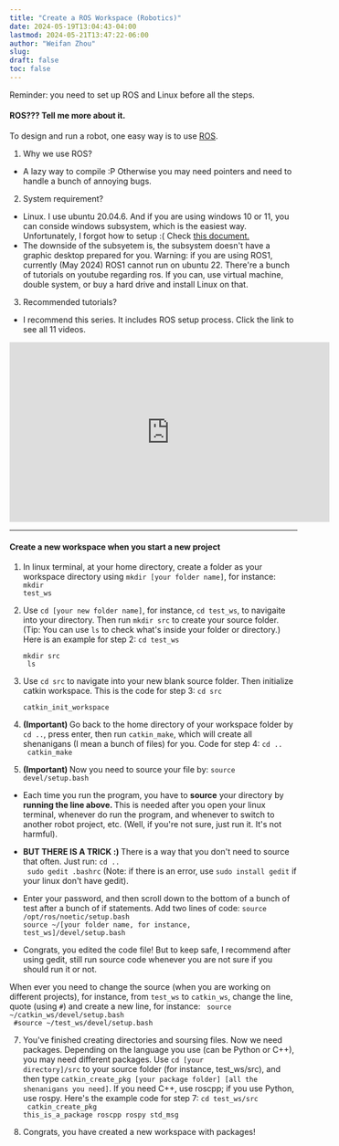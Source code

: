 ```yaml
---
title: "Create a ROS Workspace (Robotics)"
date: 2024-05-19T13:04:43-04:00
lastmod: 2024-05-21T13:47:22-06:00
author: "Weifan Zhou"
slug:
draft: false
toc: false
---
```

<div class = "reminder">Reminder: you need to set up ROS and Linux before all the steps.</div>

#### ROS??? Tell me more about it.
To design and run a robot, one easy way is to use <a href="https://www.ros.org/">ROS</a>.

1. Why we use ROS?
- A lazy way to compile :P Otherwise you may need pointers and need to handle a bunch of annoying bugs.
2. System requirement?
- Linux. I use ubuntu 20.04.6. And if you are using windows 10 or 11, you can conside windows subsystem, which is the easiest way. Unfortunately, I forgot how to setup :( Check <a href="https://learn.microsoft.com/en-us/windows/wsl/install"> this document.</a> 
- The downside of the subsyetem is, the subsystem doesn't have a graphic desktop prepared for you. Warning: if you are using ROS1, currently (May 2024) ROS1 cannot run on ubuntu 22. There're a bunch of tutorials on youtube regarding ros. If you can, use virtual machine, double system, or buy a hard drive and install Linux on that.
3. Recommended tutorials?
- I recommend this series. It includes ROS setup process. Click the link to see all 11 videos.
<iframe width="560" height="315" src="https://www.youtube.com/embed/Qk4vLFhvfbI?si=fxS7RV6uTU2ahvCs" title="YouTube video player" frameborder="0" allow="accelerometer; autoplay; clipboard-write; encrypted-media; gyroscope; picture-in-picture; web-share" referrerpolicy="strict-origin-when-cross-origin" allowfullscreen></iframe>

---

#### Create a new workspace when you start a new project
1. In linux terminal, at your home directory, create a folder as your workspace directory using <code>mkdir [your folder name]</code>, for instance:
<code class="hljs properties">mkdir test_ws</code>

2. Use <code>cd [your new folder name]</code>, for instance, <code>cd test_ws</code>, to navigaite into your directory. Then run <code>mkdir src</code> to create your source folder. (Tip: You can use <code>ls</code> to check what's inside your folder or directory.) Here is an example for step 2:
<code class="hljs properties">cd test_ws <br> mkdir src<br> ls</code>

3. Use <code>cd src</code> to navigate into your new blank source folder. Then initialize catkin workspace. This is the code for step 3:
<code class="hljs properties">cd src <br> catkin_init_workspace</code>

4. <strong>(Important) </strong>Go back to the home directory of your workspace folder by <code>cd ..</code>, press enter, then run <code>catkin_make</code>, which will create all shenanigans (I mean a bunch of files) for you. Code for step 4:
<code class="hljs properties">cd .. <br> catkin_make</code>

5. <strong>(Important) </strong>Now you need to source your file by:
 <code class="hljs properties">source devel/setup.bash</code>

- Each time you run the program, you have to <strong>source</strong> your directory by <strong>running the line above. </strong>This is needed after you open your linux terminal, whenever do run the program, and whenever to switch to another robot project, etc. (Well, if you're not sure, just run it. It's not harmful).</del> 
- <strong>BUT THERE IS A TRICK :) </strong>There is a way that you don't need to source that often. Just run:
<code class="hljs properties">cd ..<br> sudo gedit .bashrc</code>
(Note: if there is an error, use <code>sudo install gedit</code> if your linux don't have gedit).

- Enter your password, and then scroll down to the bottom of a bunch of test after a bunch of if statements. Add two lines of code: 
<code class="hljs properties">source /opt/ros/noetic/setup.bash<br>source ~/[your folder name, for instance, test_ws]/devel/setup.bash</code>

- Congrats, you edited the code file! But to keep safe, I recommend after using gedit, still run source code whenever you are not sure if you should run it or not.

<div class = "reminder"> When ever you need to change the source (when you are working on different projects), for instance, from <code>test_ws</code> to <code>catkin_ws</code>, change the line, quote (using <code>#</code>) and create a new line, for instance:
<code class="hljs properties"> source ~/catkin_ws/devel/setup.bash <br> #source ~/test_ws/devel/setup.bash</code></div>

7. You've finished creating directories and soursing files. Now we need packages. Depending on the language you use (can be Python or C++), you may need different packages. Use <code>cd [your directory]/src</code> to your source folder (for instance, test_ws/src), and then type <code>catkin_create_pkg [your package folder] [all the shenanigans you need]</code>. If you need C++, use roscpp; if you use Python, use rospy. Here's the example code for step 7:
<code class="hljs properties">cd test_ws/src <br> catkin_create_pkg this_is_a_package roscpp rospy std_msg</code>

8. Congrats, you have created a new workspace with packages!
